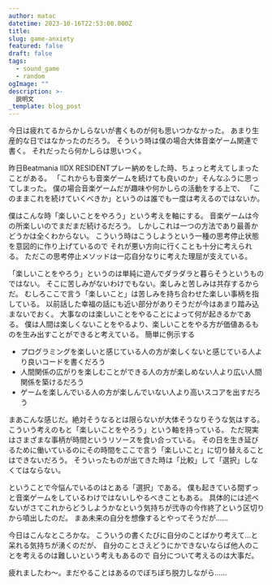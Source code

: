 ```yaml
---
author: matac
datetime: 2023-10-16T22:53:00.000Z
title: 
slug: game-anxiety
featured: false
draft: false
tags:
  - sound_game
  - random
ogImage: ""
description: >-
  説明文
_template: blog_post
---
```


今日は疲れてるからかしらないが書くものが何も思いつかなかった。
あまり生産的な日ではなかったのだろう。
そういう時は僕の場合大体音楽ゲーム関連で書く。
それだったら何かしらは思いつく。

昨日Beatmania IIDX RESIDENTプレー納めをした時、ちょっと考えてしまったことがある。
「これからも音楽ゲームを続けても良いのか」そんなふうに思ってしまった。
僕の場合音楽ゲームだが趣味や何かしらの活動をする上で、
「このままこれを続けていくべきか」というのは誰でも一度は考えるのではないか。

僕はこんな時「楽しいことをやろう」という考えを軸にする。
音楽ゲームは今の所楽しいのでまだまだ続けるだろう。
しかしこれは一つの方法であり最善かどうかは全くわからない。
こういう時はこうしようという一種の思考停止状態を意図的に作り上げているので
それが悪い方向に行くことも十分に考えられる。
ただこの思考停止メソッドは一応自分なりに考えた理屈が支えている。

「楽しいことをやろう」というのは単純に遊んでダラダラと暮らそうというものではない。
そこに苦しみがないわけでもない。楽しみと苦しみは共存するからだ。
むしろここで言う「楽しいこと」は苦しみを持ち合わせた楽しい事柄を指している。
以前話した幸福の話にも近い部分がありそうだが今はあまり踏み込まないでおく。
大事なのは楽しいことをやることによって何が起きるかである。
僕は人間は楽しくないことをやるより、楽しいことをやる方が価値あるものを生み出すことができると考えている。
簡単に例示する

- プログラミングを楽しいと感じている人の方が楽しくないと感じている人より良いコードを書くだろう
- 人間関係の広がりを楽しむことができる人の方が楽しめない人より広い人間関係を築けるだろう
- ゲームを楽しんでいる人の方が楽しんでいない人より高いスコアを出すだろう

まあこんな感じだ。絶対そうなるとは限らないが大体そうなりそうな気はする。
こういう考えのもと「楽しいことをやろう」という軸を持っている。
ただ現実はさまざまな事柄が時間というリソースを食い合っている。
その日を生き延びるために働いているのにその時間をここで言う「楽しいこと」に切り替えることはできないだろう。
そういったものが出てきた時は「比較」して「選択」しなくてはならない。

ということで今悩んでいるのはとある「選択」である。
僕も起きている間ずっと音楽ゲームをしているわけではないしやるべきこともある。
具体的には述べないがさてこれからどうしようかなという気持ちが弐寺の今作終了という区切りから噴出したのだ。
まあ未来の自分を想像するとやってそうだが......

今日はこんなところかな。
こういうの書くたびに自分のことばかり考えて...と呆れる気持ちが湧くのだが、
自分のことさえどうにかできないならば他人のことを考えるのは難しいという考えもあるので
自分について考えるのは大事だ。

疲れましたわ〜。まだやることはあるのでぼちぼち脱力しながら......